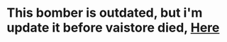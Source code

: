 # This bomber is outdated, but i'm update it before vaistore died, [Here](https://colab.research.google.com/drive/1CnQZ0CWkgPiIsVGQny3Hqg0clzjQ0Wk3?usp=sharing)